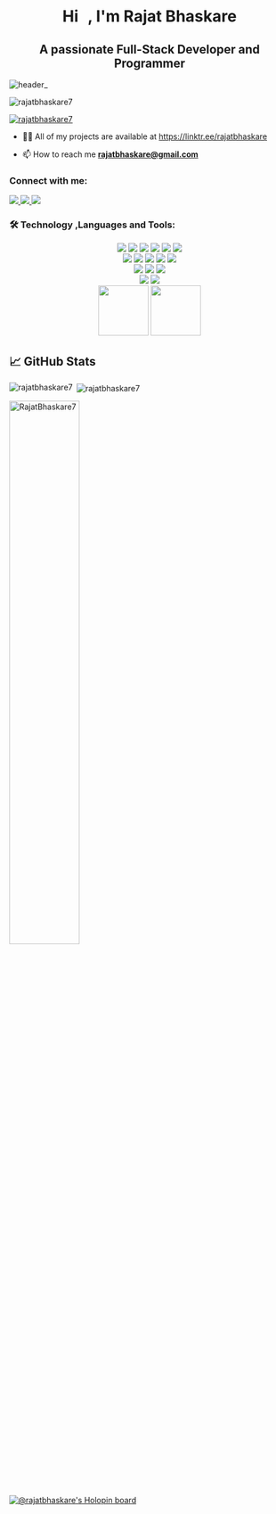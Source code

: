 <h1 align="center">Hi <img src="https://raw.githubusercontent.com/MartinHeinz/MartinHeinz/master/wave.gif" width="10px">, I'm Rajat Bhaskare</h1>
<h2 align="center">A passionate Full-Stack Developer and Programmer </h2>

![header_](https://user-images.githubusercontent.com/80106274/155994781-7c22a80e-99b6-4e2e-a288-a706e1818289.png)


<p align="left"> <img src="https://komarev.com/ghpvc/?username=rajatbhaskare7&label=Profile%20views&color=0e75b6&style=flat" alt="rajatbhaskare7" /> </p>

<p align="left"> <a href="https://github.com/ryo-ma/github-profile-trophy"><img src="https://github-profile-trophy.vercel.app/?username=rajatbhaskare7&theme=onedark" alt="rajatbhaskare7"/></a> </p>


- 👨‍💻 All of my projects are available at [https://linktr.ee/rajatbhaskare
](https://linktr.ee/rajatbhaskare)


- 📫 How to reach me **rajatbhaskare@gmail.com**

<h3 align="left">Connect with me:</h3>
<p align="left">
<a href="https://instagram.com/_rajat_bhaskare_" target="blank">
     <img src="https://img.shields.io/badge/Instagram-E4405F?style=flat&logo=instagram&logoColor=white">
  </a>
  <a href="https://www.linkedin.com/in/rajat-bhaskare-b40443202" target="blank">
  <img src="https://img.shields.io/badge/LinkedIn-0077B5?style=flat&logo=linkedin&logoColor=white">
  </a>
    <a href="https://twitter.com/rajat_bhaskare" target="blank">
  <img src="https://img.shields.io/badge/Twitter-0077B5?style=flat&logo=twitter&logoColor=white">
  </a>

</p>

<h3 align="left">🛠 Technology ,Languages and Tools:</h3>
<p align='center'>
  <img src="https://img.shields.io/badge/Code-JavaScript-informational?style=flat&logo=JavaScript&color=F7DF1E">
  <img src="https://img.shields.io/badge/Code-React-informational?style=flat&logo=react&color=61DAFB">
  <img src="https://img.shields.io/badge/Code-C-00599C?style=flat&logo=C&color=A8B9CC">
  <img src="https://img.shields.io/badge/Code-C%2B%2B-00599C?style=flat&logo=C%2B%2B&color=3D883B">
  <img src="https://img.shields.io/badge/Code-HTML5-informational?style=flat&logo=HTML5&color=E34F26">
  <img src="https://img.shields.io/badge/Style-CSS3-informational?style=flat&logo=CSS3&color=1572B6">
  <br>
  <img src="https://img.shields.io/badge/DB-MySQL-00000F?style=flat&logo=mysql&logoColor=white">
  <img src="https://img.shields.io/badge/Tool-NPM-informational?style=flat&logo=NPM&color=CB0000">
  <img src="https://img.shields.io/badge/Code-Python-14354C?style=flat&logo=python&color=2C8EBB&logoColor=yellow">
  <img src="https://img.shields.io/badge/Tool-Git-informational?style=flat&logo=Git&color=F05032">
  <img src="https://img.shields.io/badge/Tool-GitHub-informational?style=flat&logo=GitHub&color=181717">
   <br>
  <img src="https://img.shields.io/badge/Style-Styled--Components-informational?style=flat&logo=styled-components&color=CC6699">
  <img src="https://img.shields.io/badge/Style-Sass-informational?style=flat&logo=Sass&color=DB7093">
  <img src="https://img.shields.io/badge/Style-Bootstrap-informational?style=flat&logo=Bootstrap&color=7952B3">
  <br>
  
  <img src="https://img.shields.io/badge/Code-Django-092E20?style=flat&logo=django&logoColor=green">
  <img src="https://img.shields.io/badge/Tool-Microsoft-666666?style=flat&logo=microsoft&logoColor=white">
  <br>
  <img src="https://capsule-render.vercel.app/api?type=slice&color=gradient&height=90" width="90">
  <img src="https://capsule-render.vercel.app/api?type=slice&color=gradient&height=90&reversal=true" width="90">
   
</p>





## &#x1f4c8; GitHub Stats
<p><img align="left" src="https://github-readme-stats.vercel.app/api/top-langs/?username=RajatBhaskare7&hide=java,html,tex&title_color=ffffff&text_color=c9cacc&icon_color=2bbc8a&bg_color=22272e&langs_count=3" alt="rajatbhaskare7" /></p>

<p>&nbsp;<img align="center" src="https://github-readme-stats.vercel.app/api?username=RajatBhaskare7&show_icons=true&line_height=27&count_private=true&title_color=ffffff&text_color=c9cacc&icon_color=2bbc8a&bg_color=22272e" alt="rajatbhaskare7" /></p>
 <img align="center" width="50%" src="https://github-readme-streak-stats.herokuapp.com?user=RajatBhaskare7&theme=algolia&background=22272e&stroke=8892B0&ring=2BBB8A&fire=8892B0&border=white&&sideLabels=64FFDA&dates=CCD6F6" alt="RajatBhaskare7" />

[![@rajatbhaskare's Holopin board](https://holopin.me/rajatbhaskare)](https://holopin.io/@rajatbhaskare)

